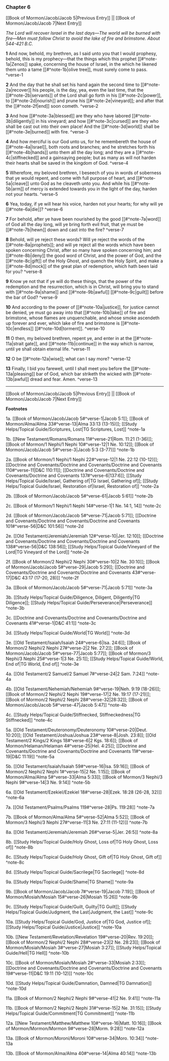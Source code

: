 ### Chapter 6

[[Book of Mormon/Jacob/Jacob 5|Previous Entry]]  ||  [[Book of Mormon/Jacob/Jacob 7|Next Entry]]

*The Lord will recover Israel in the last days—The world will be burned with fire—Men must follow Christ to avoid the lake of fire and brimstone. About 544-421 B.C.*

**1**  And now, behold, my brethren, as I said unto you that I would prophesy, behold, this is my prophecy—that the things which this prophet [[#^note-1a|Zenos]] spake, concerning the house of Israel, in the which he likened them unto a tame [[#^note-1b|olive tree]], must surely come to pass. ^verse-1

**2**  And the day that he shall set his hand again the second time to [[#^note-2a|recover]] his people, is the day, yea, even the last time, that the [[#^note-2b|servants]] of the Lord shall go forth in his [[#^note-2c|power]], to [[#^note-2d|nourish]] and prune his [[#^note-2e|vineyard]]; and after that the [[#^note-2f|end]] soon cometh. ^verse-2

**3**  And how [[#^note-3a|blessed]] are they who have labored [[#^note-3b|diligently]] in his vineyard; and how [[#^note-3c|cursed]] are they who shall be cast out into their own place! And the [[#^note-3d|world]] shall be [[#^note-3e|burned]] with fire. ^verse-3

**4**  And how merciful is our God unto us, for he remembereth the house of [[#^note-4a|Israel]], both roots and branches; and he stretches forth his [[#^note-4b|hands]] unto them all the day long; and they are a [[#^note-4c|stiffnecked]] and a gainsaying people; but as many as will not harden their hearts shall be saved in the kingdom of God. ^verse-4

**5**  Wherefore, my beloved brethren, I beseech of you in words of soberness that ye would repent, and come with full purpose of heart, and [[#^note-5a|cleave]] unto God as he cleaveth unto you. And while his [[#^note-5b|arm]] of mercy is extended towards you in the light of the day, harden not your hearts. ^verse-5

**6**  Yea, today, if ye will hear his voice, harden not your hearts; for why will ye [[#^note-6a|die]]? ^verse-6

**7**  For behold, after ye have been nourished by the good [[#^note-7a|word]] of God all the day long, will ye bring forth evil fruit, that ye must be [[#^note-7b|hewn]] down and cast into the fire? ^verse-7

**8**  Behold, will ye reject these words? Will ye reject the words of the [[#^note-8a|prophets]]; and will ye reject all the words which have been spoken concerning Christ, after so many have spoken concerning him; and [[#^note-8b|deny]] the good word of Christ, and the power of God, and the [[#^note-8c|gift]] of the Holy Ghost, and quench the Holy Spirit, and make a [[#^note-8d|mock]] of the great plan of redemption, which hath been laid for you? ^verse-8

**9**  Know ye not that if ye will do these things, that the power of the redemption and the resurrection, which is in Christ, will bring you to stand with [[#^note-9a|shame]] and [[#^note-9b|awful]] [[#^note-9c|guilt]] before the bar of God? ^verse-9

**10**  And according to the power of [[#^note-10a|justice]], for justice cannot be denied, ye must go away into that [[#^note-10b|lake]] of fire and brimstone, whose flames are unquenchable, and whose smoke ascendeth up forever and ever, which lake of fire and brimstone is [[#^note-10c|endless]] [[#^note-10d|torment]]. ^verse-10

**11**  O then, my beloved brethren, repent ye, and enter in at the [[#^note-11a|strait gate]], and [[#^note-11b|continue]] in the way which is narrow, until ye shall obtain eternal life. ^verse-11

**12**  O be [[#^note-12a|wise]]; what can I say more? ^verse-12

**13**  Finally, I bid you farewell, until I shall meet you before the [[#^note-13a|pleasing]] bar of God, which bar striketh the wicked with [[#^note-13b|awful]] dread and fear. Amen. ^verse-13


---
[[Book of Mormon/Jacob/Jacob 5|Previous Entry]]  ||  [[Book of Mormon/Jacob/Jacob 7|Next Entry]]


**Footnotes**


1a. [[Book of Mormon/Jacob/Jacob 5#^verse-1|Jacob 5:1]]; [[Book of Mormon/Alma/Alma 33#^verse-13|Alma 33:13 (13-15)]]; [[Study Helps/Topical Guide/Scriptures, Lost|TG Scriptures, Lost]] ^note-1a

1b. [[New Testament/Romans/Romans 11#^verse-21|Rom. 11:21 (1-36)]]; [[Book of Mormon/1 Nephi/1 Nephi 10#^verse-12|1 Ne. 10:12]]; [[Book of Mormon/Jacob/Jacob 5#^verse-3|Jacob 5:3 (3-77)]] ^note-1b

2a. [[Book of Mormon/1 Nephi/1 Nephi 22#^verse-12|1 Ne. 22:12 (10-12)]]; [[Doctrine and Covenants/Doctrine and Covenants/Doctrine and Covenants 110#^verse-11|D&C 110:11]]; [[Doctrine and Covenants/Doctrine and Covenants/Doctrine and Covenants 137#^verse-6|137:6]]; [[Study Helps/Topical Guide/Israel, Gathering of|TG Israel, Gathering of]]; [[Study Helps/Topical Guide/Israel, Restoration of|Israel, Restoration of]] ^note-2a

2b. [[Book of Mormon/Jacob/Jacob 5#^verse-61|Jacob 5:61]] ^note-2b

2c. [[Book of Mormon/1 Nephi/1 Nephi 14#^verse-1|1 Ne. 14:1, 14]] ^note-2c

2d. [[Book of Mormon/Jacob/Jacob 5#^verse-71|Jacob 5:71]]; [[Doctrine and Covenants/Doctrine and Covenants/Doctrine and Covenants 101#^verse-56|D&C 101:56]] ^note-2d

2e. [[Old Testament/Jeremiah/Jeremiah 12#^verse-10|Jer. 12:10]]; [[Doctrine and Covenants/Doctrine and Covenants/Doctrine and Covenants 138#^verse-56|D&C 138:56]]; [[Study Helps/Topical Guide/Vineyard of the Lord|TG Vineyard of the Lord]] ^note-2e

2f. [[Book of Mormon/2 Nephi/2 Nephi 30#^verse-10|2 Ne. 30:10]]; [[Book of Mormon/Jacob/Jacob 5#^verse-29|Jacob 5:29]]; [[Doctrine and Covenants/Doctrine and Covenants/Doctrine and Covenants 43#^verse-17|D&C 43:17 (17-20, 28)]] ^note-2f

3a. [[Book of Mormon/Jacob/Jacob 5#^verse-71|Jacob 5:71]] ^note-3a

3b. [[Study Helps/Topical Guide/Diligence, Diligent, Diligently|TG Diligence]]; [[Study Helps/Topical Guide/Perseverance|Perseverance]] ^note-3b

3c. [[Doctrine and Covenants/Doctrine and Covenants/Doctrine and Covenants 41#^verse-1|D&C 41:1]] ^note-3c

3d. [[Study Helps/Topical Guide/World|TG World]] ^note-3d

3e. [[Old Testament/Isaiah/Isaiah 24#^verse-6|Isa. 24:6]]; [[Book of Mormon/2 Nephi/2 Nephi 27#^verse-2|2 Ne. 27:2]]; [[Book of Mormon/Jacob/Jacob 5#^verse-77|Jacob 5:77]]; [[Book of Mormon/3 Nephi/3 Nephi 25#^verse-1|3 Ne. 25:1]]; [[Study Helps/Topical Guide/World, End of|TG World, End of]] ^note-3e

4a. [[Old Testament/2 Samuel/2 Samuel 7#^verse-24|2 Sam. 7:24]] ^note-4a

4b. [[Old Testament/Nehemiah/Nehemiah 9#^verse-19|Neh. 9:19 (18-26)]]; [[Book of Mormon/2 Nephi/2 Nephi 19#^verse-17|2 Ne. 19:17 (17-21)]]; [[Book of Mormon/2 Nephi/2 Nephi 28#^verse-32|28:32]]; [[Book of Mormon/Jacob/Jacob 5#^verse-47|Jacob 5:47]] ^note-4b

4c. [[Study Helps/Topical Guide/Stiffnecked, Stiffneckedness|TG Stiffnecked]] ^note-4c

5a. [[Old Testament/Deuteronomy/Deuteronomy 10#^verse-20|Deut. 10:20]]; [[Old Testament/Joshua/Joshua 23#^verse-8|Josh. 23:8]]; [[Old Testament/2 Kings/2 Kings 18#^verse-6|2 Kgs. 18:6]]; [[Book of Mormon/Helaman/Helaman 4#^verse-25|Hel. 4:25]]; [[Doctrine and Covenants/Doctrine and Covenants/Doctrine and Covenants 11#^verse-19|D&C 11:19]] ^note-5a

5b. [[Old Testament/Isaiah/Isaiah 59#^verse-16|Isa. 59:16]]; [[Book of Mormon/2 Nephi/2 Nephi 1#^verse-15|2 Ne. 1:15]]; [[Book of Mormon/Alma/Alma 5#^verse-33|Alma 5:33]]; [[Book of Mormon/3 Nephi/3 Nephi 9#^verse-14|3 Ne. 9:14]] ^note-5b

6a. [[Old Testament/Ezekiel/Ezekiel 18#^verse-28|Ezek. 18:28 (26-28, 32)]] ^note-6a

7a. [[Old Testament/Psalms/Psalms 119#^verse-28|Ps. 119:28]] ^note-7a

7b. [[Book of Mormon/Alma/Alma 5#^verse-52|Alma 5:52]]; [[Book of Mormon/3 Nephi/3 Nephi 27#^verse-11|3 Ne. 27:11 (11-12)]] ^note-7b

8a. [[Old Testament/Jeremiah/Jeremiah 26#^verse-5|Jer. 26:5]] ^note-8a

8b. [[Study Helps/Topical Guide/Holy Ghost, Loss of|TG Holy Ghost, Loss of]] ^note-8b

8c. [[Study Helps/Topical Guide/Holy Ghost, Gift of|TG Holy Ghost, Gift of]] ^note-8c

8d. [[Study Helps/Topical Guide/Sacrilege|TG Sacrilege]] ^note-8d

9a. [[Study Helps/Topical Guide/Shame|TG Shame]] ^note-9a

9b. [[Book of Mormon/Jacob/Jacob 7#^verse-19|Jacob 7:19]]; [[Book of Mormon/Mosiah/Mosiah 15#^verse-26|Mosiah 15:26]] ^note-9b

9c. [[Study Helps/Topical Guide/Guilt, Guilty|TG Guilt]]; [[Study Helps/Topical Guide/Judgment, the Last|Judgment, the Last]] ^note-9c

10a. [[Study Helps/Topical Guide/God, Justice of|TG God, Justice of]]; [[Study Helps/Topical Guide/Justice|Justice]] ^note-10a

10b. [[New Testament/Revelation/Revelation 19#^verse-20|Rev. 19:20]]; [[Book of Mormon/2 Nephi/2 Nephi 28#^verse-23|2 Ne. 28:23]]; [[Book of Mormon/Mosiah/Mosiah 3#^verse-27|Mosiah 3:27]]; [[Study Helps/Topical Guide/Hell|TG Hell]] ^note-10b

10c. [[Book of Mormon/Mosiah/Mosiah 2#^verse-33|Mosiah 2:33]]; [[Doctrine and Covenants/Doctrine and Covenants/Doctrine and Covenants 19#^verse-11|D&C 19:11 (10-12)]] ^note-10c

10d. [[Study Helps/Topical Guide/Damnation, Damned|TG Damnation]] ^note-10d

11a. [[Book of Mormon/2 Nephi/2 Nephi 9#^verse-41|2 Ne. 9:41]] ^note-11a

11b. [[Book of Mormon/2 Nephi/2 Nephi 31#^verse-15|2 Ne. 31:15]]; [[Study Helps/Topical Guide/Commitment|TG Commitment]] ^note-11b

12a. [[New Testament/Matthew/Matthew 10#^verse-16|Matt. 10:16]]; [[Book of Mormon/Mormon/Mormon 9#^verse-28|Morm. 9:28]] ^note-12a

13a. [[Book of Mormon/Moroni/Moroni 10#^verse-34|Moro. 10:34]] ^note-13a

13b. [[Book of Mormon/Alma/Alma 40#^verse-14|Alma 40:14]] ^note-13b